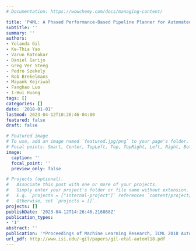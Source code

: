 ```yaml
---
# Documentation: https://wowchemy.com/docs/managing-content/

title: 'P4ML: A Phased Performance-Based Pipeline Planner for Automated Machine Learning'
subtitle: ''
summary: ''
authors:
- Yolanda Gil
- Ke-Thia Yao
- Varun Ratnakar
- Daniel Garijo
- Greg Ver Steeg
- Pedro Szekely
- Rob Brekelmans
- Mayank Kejriwal
- Fanghao Luo
- I-Hui Huang
tags: []
categories: []
date: '2018-01-01'
lastmod: 2023-04-12T10:26:46-04:00
featured: false
draft: false

# Featured image
# To use, add an image named `featured.jpg/png` to your page's folder.
# Focal points: Smart, Center, TopLeft, Top, TopRight, Left, Right, BottomLeft, Bottom, BottomRight.
image:
  caption: ''
  focal_point: ''
  preview_only: false

# Projects (optional).
#   Associate this post with one or more of your projects.
#   Simply enter your project's folder or file name without extension.
#   E.g. `projects = ["internal-project"]` references `content/project/deep-learning/index.md`.
#   Otherwise, set `projects = []`.
projects: []
publishDate: '2023-04-12T14:26:46.216868Z'
publication_types:
- '1'
abstract: ''
publication: '*Proceedings of Machine Learning Research, ICML 2018 AutoML Workshop*'
url_pdf: http://www.isi.edu/~gil/papers/gil-etal-automl18.pdf
---
```

